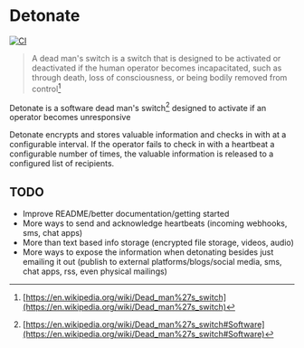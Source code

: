 # Detonate

[![CI](https://github.com/joshfng/detonate/actions/workflows/ci.yml/badge.svg)](https://github.com/joshfng/detonate/actions/workflows/ci.yml)

> A dead man's switch is a switch that is designed to be activated or deactivated if the human operator becomes incapacitated, such as through death, loss of consciousness, or being bodily removed from control[^1]

Detonate is a software dead man's switch[^2] designed to activate if an operator becomes unresponsive

Detonate encrypts and stores valuable information and checks in with at a configurable interval. If the operator fails to check in with a heartbeat a configurable number of times, the valuable information is released to a configured list of recipients.

## TODO

- Improve README/better documentation/getting started
- More ways to send and acknowledge heartbeats (incoming webhooks, sms, chat apps)
- More than text based info storage (encrypted file storage, videos, audio)
- More ways to expose the information when detonating besides just emailing it out (publish to external platforms/blogs/social media, sms, chat apps, rss, even physical mailings)

[^1]: [https://en.wikipedia.org/wiki/Dead_man%27s_switch](https://en.wikipedia.org/wiki/Dead_man%27s_switch)
[^2]: [https://en.wikipedia.org/wiki/Dead_man%27s_switch#Software](https://en.wikipedia.org/wiki/Dead_man%27s_switch#Software)
